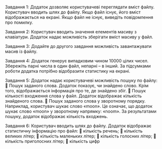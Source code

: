Завдання 1:
Додаток дозволяє користувачеві переглядати вміст файлу. 
Користувач вводить шлях до файлу. Якщо файл існує, його вміст 
відображається на екрані. Якщо файл не існує, виведіть 
повідомлення про помилку.

Завдання 2:
Користувач вводить значення елементів масиву з клавіатури. 
Додаток надає можливість зберігати вміст масиву у файл.

Завдання 3:
Додайте до другого завдання можливість завантажувати масив 
із файлу. 

Завдання 4:
Додаток генерує випадковим чином 10000 цілих чисел. 
Збережіть парні числа в один файл, непарні – в інший. За 
підсумками роботи додатка потрібно відобразити статистику на 
екрані.

Завдання 5:
Додаток надає користувачеві можливість пошуку по файлу:
 Пошук заданого слова. Додаток показує, чи знайдено слово. 
Крім того, відображається інформація про те, де знайдено 
збіг.
 Пошук кількості входження слова у файл. Додаток 
відображає кількість знайденого слова.
 Пошук заданого слова у зворотному порядку. Наприклад, 
користувач шукає слово «moon». Це означає, що додаток 
шукає слово «moon» у зворотному напрямку: «noom». За 
результатами пошуку, додаток відображає кількість 
входжень.

Завдання 6:
Користувач вводить шлях до файлу. Додаток відображає
статистичну інформацію про файл:
 кількість речень;
 кількість великих літер;
 кількість маленьких літер;
 кількість голосних літер;
 кількість приголосних літер;
 кількість цифр
